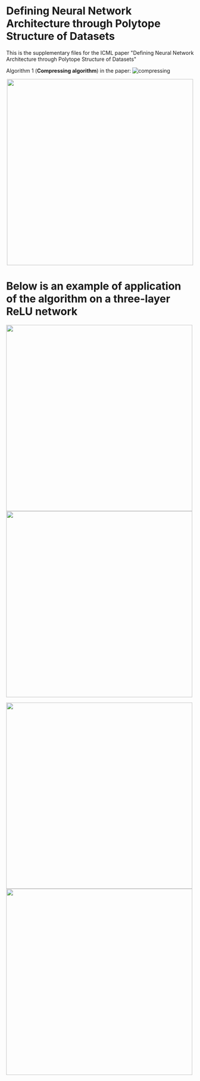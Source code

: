 Defining Neural Network Architecture through Polytope Structure of Datasets
=============================
This is the supplementary files for the ICML paper "Defining Neural Network Architecture through Polytope Structure of Datasets"




Algorithm 1 (**Compressing algorithm**) in the paper:
![compressing](https://github.com/leeleesang/Defining_NN/assets/69498771/94cc5806-655b-4429-820f-e82f2fea2ceb.gif)
<div align="center">
  <img src="https://github.com/leeleesang/Defining_NN/assets/69498771/8d5e5037-8281-4a03-b929-08e1b296c034" width="500"/>
</div>





# Below is an example of application of the algorithm on a three-layer ReLU network
<img src="https://github.com/leeleesang/Defining_NN/assets/69498771/6ce53f70-6aa7-4a51-93f7-2e60c5a8e806" width="500"/> <img src="https://github.com/leeleesang/Defining_NN/assets/69498771/b54a896f-3603-4963-8854-fb9afa7d2ead" width="500"/> 

<img src="https://github.com/leeleesang/Defining_NN/assets/69498771/408310c5-6e13-486d-800c-241a7aab14a3" width="500"/> <img src="https://github.com/leeleesang/Defining_NN/assets/69498771/b6e909ae-412c-4e86-b727-2a76a4262f44" width="500"/> 




# 
